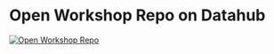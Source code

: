 # Open Workshop Repo on Datahub

[![Open Workshop Repo](https://img.shields.io/badge/Launch-UCB%20Datahub-blue.svg)](https://workshop.datahub.berkeley.edu/hub/user-redirect/git-pull?repo=https%3A%2F%2Fgithub.com%2Fberkeley-demography%2Fbwfd25&urlpath=rstudio%2F&branch=main)

